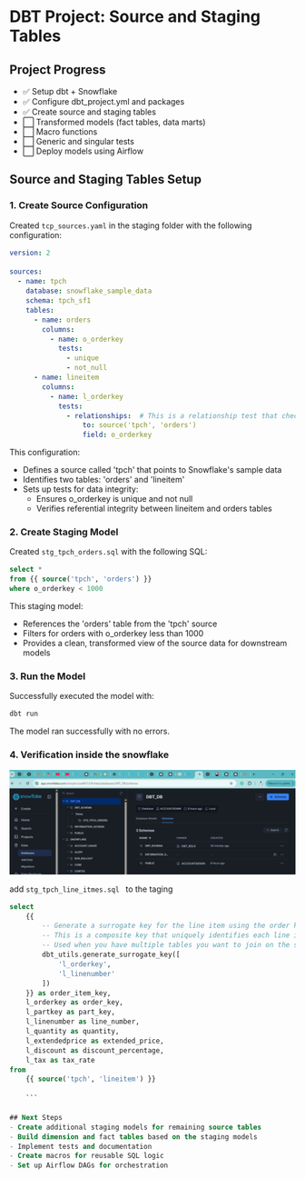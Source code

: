 # DBT Project: Source and Staging Tables

## Project Progress
- ✅ Setup dbt + Snowflake
- ✅ Configure dbt_project.yml and packages
- ✅ Create source and staging tables
- ⬜ Transformed models (fact tables, data marts)
- ⬜ Macro functions
- ⬜ Generic and singular tests
- ⬜ Deploy models using Airflow

## Source and Staging Tables Setup

### 1. Create Source Configuration

Created `tcp_sources.yaml` in the staging folder with the following configuration:

```yaml
version: 2

sources:
  - name: tpch
    database: snowflake_sample_data
    schema: tpch_sf1
    tables:
      - name: orders
        columns:
          - name: o_orderkey
            tests:
              - unique
              - not_null
      - name: lineitem
        columns:
          - name: l_orderkey
            tests:
              - relationships:  # This is a relationship test that checks if the l_orderkey in lineitem exists in the o_orderkey in orders
                  to: source('tpch', 'orders')
                  field: o_orderkey
```

This configuration:
- Defines a source called 'tpch' that points to Snowflake's sample data
- Identifies two tables: 'orders' and 'lineitem'
- Sets up tests for data integrity:
  - Ensures o_orderkey is unique and not null
  - Verifies referential integrity between lineitem and orders tables

### 2. Create Staging Model

Created `stg_tpch_orders.sql` with the following SQL:

```sql
select * 
from {{ source('tpch', 'orders') }} 
where o_orderkey < 1000
```

This staging model:
- References the 'orders' table from the 'tpch' source
- Filters for orders with o_orderkey less than 1000
- Provides a clean, transformed view of the source data for downstream models

### 3. Run the Model

Successfully executed the model with:

```bash
dbt run
```

The model ran successfully with no errors.

### 4. Verification inside the snowflake 

![DBT Schema from DB ](image-2.png)

add `stg_tpch_line_itmes.sql ` to the taging 

```sql
select
    {{
        -- Generate a surrogate key for the line item using the order key and line number
        -- This is a composite key that uniquely identifies each line item in an order
        -- Used when you have multiple tables you want to join on the same key
        dbt_utils.generate_surrogate_key([
            'l_orderkey',
            'l_linenumber'
        ])
    }} as order_item_key,
	l_orderkey as order_key,
	l_partkey as part_key,
	l_linenumber as line_number,
	l_quantity as quantity,
	l_extendedprice as extended_price,
	l_discount as discount_percentage,
	l_tax as tax_rate
from
    {{ source('tpch', 'lineitem') }}

    ```

## Next Steps
- Create additional staging models for remaining source tables
- Build dimension and fact tables based on the staging models
- Implement tests and documentation
- Create macros for reusable SQL logic
- Set up Airflow DAGs for orchestration